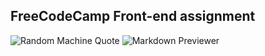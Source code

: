 ## FreeCodeCamp Front-end assignment

![Random Machine Quote](https://codepen.io/tokyomachine/pen/GRwBoLQ)
![Markdown Previewer](https://github.com/tokyohmachine/final-frontEnd-projects/blob/main/Markdown%20Previewer/Screenshot-React%20App.png)
